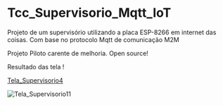 # Tcc_Supervisorio_Mqtt_IoT
Projeto de um supervisório utilizando a placa ESP-8266 em internet das coisas. Com base no protocolo Mqtt de comunicação M2M

Projeto Piloto carente de melhoria. Open source!

Resultado das tela !

[Tela_Supervisorio4](https://user-images.githubusercontent.com/113734024/211651831-d32612fb-cd6d-4cc1-a1fc-dc9bc5ebbdd3.JPG)

![Tela_Supervisorio11](https://user-images.githubusercontent.com/113734024/211651965-bcdd37fc-7420-4ded-b3ab-1376c141f6fd.JPG)
